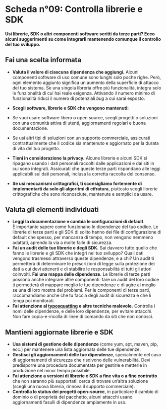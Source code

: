 # Scheda n°09: Controlla librerie e SDK

#### Usi librerie, SDK o altri componenti software scritti da terze parti? Ecco alcuni suggerimenti su come integrarli mantenendo comunque il controllo del tuo sviluppo.

## Fai una scelta informata

* **Valuta il valore di ciascuna dipendenza che aggiungi.** Alcuni componenti software di uso comune sono lunghi solo poche righe. Però, ogni elemento aggiunto significa un aumento della superficie di attacco del tuo sistema. Se una singola libreria offre più funzionalità, integra solo le funzionalità di cui hai reale esigenza. Attivando il numero minimo di funzionalità riduci il numero di potenziali *bug* a cui sarai esposto. 

* **Scegli software, librerie e SDK che vengono mantenuti:**
* Se vuoi usare software libero o open source, scegli progetti o soluzioni con una comunità attiva di utenti, aggiornamenti regolari e buona documentazione.
  
* Se usi altri tipi di soluzioni con un supporto commerciale, assicurati contrattualmente che il codice sia mantenuto e aggiornato per la durata di vita del tuo progetto.
  
* **Tieni in considerazione la privacy.** Alcune librerie e alcuni SDK si ripagano usando i dati personali raccolti dalle applicazioni e dai siti in cui sono integrati. Assicurati che queste terze parti rispondano alle leggi applicabili sui dati personali, inclusa la corretta raccolta del consenso.

* **Se usi meccanismi crittografici, ti sconsigliamo fortemente di implementarti da solo gli algoritmi di cifratura**, piuttosto scegli librerie crittografiche che sono riconosciute, mantenute e semplici da usare.

## Valuta gli elementi individuati

* **Leggi  la documentazione e cambia le configurazioni di default**. &Egrave; importante sapere come funzionano le dipendenze del tuo codice. Le librerie di terze parti e gli SDK di solito hanno dei file di configurazione di default che spesso, per mancanza di tempo, non vengono nemmeno adattati, aprendo la via a molte falle di sicurezza. 
* **Fai un audit delle tue librerie e degli SDK.** Sai davvero tutto quello che fanno le librerie e gli SDK che integri nel tuo sviluppo? Quali dati vengono trasmessi attraverso queste dipendenze, e a chi? Un audit ti permetterà di determinare le prescrizioni di legge sulla protezione dei dati a cui devi attenerti e di stabilire le responsabilità di tutti gli attori coinvolti.
  **Fai una mappa delle dipendenze.** Le librerie di terze parti possono anche integrare altre componenti: fare un audit del loro codice ti permetterà di mappare meglio le tue dipendenze e di agire al meglio se una di loro mostra dei problemi. Per le componenti di terze parti, raccomandiamo anche che tu faccia degli audit di sicurezza e che li tenga poi monitorati.
* **Fai attenzione al [typosquatting](https://it.wikipedia.org/wiki/Typosquatting) e altre tecniche malevole.** Controlla i nomi delle dipendenze, e delle loro dipendenze, per evitare attacchi. Non fare copia-e-incolla di linee di comando da siti che non conosci.

## Mantieni aggiornate librerie e SDK

* **Usa sistemi di gestione delle dipendenze** (come yum, apt, maven, pip, ecc.) per mantenere una lista aggiornata delle tue dipendenze.
* **Gestisci gli aggiornamenti delle tue dipendenze**, specialmente nel caso di aggiornamenti di sicurezza che risolvono delle vulnerabilità. Devi predisporre una procedura documentata per gestirle e metterle in produzione nel minor tempo possibile.
* **Fai attenzione a versioni di librerie e SDK a fine vita o a fine contratto**  che non saranno più supportati: cerca di trovare un’altra soluzione (scegli una nuova libreria, rinnova il supporto commerciale).
* **Controlla lo status dei progetti open-source**, in particolare il cambio di dominio o di proprietà del pacchetto, alcuni attacchi usano aggiornamenti fasulli di dipendenze ampiamente in uso.
